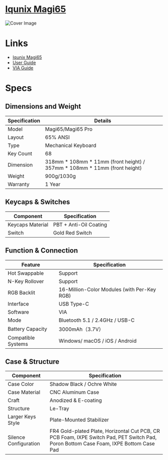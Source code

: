 # [Iqunix Magi65](https://iqunix.com/products/magi65)

![Cover Image](polaris-cover.jpg)

# Links

- [Iqunix Magi65](https://iqunix.com/products/magi65)
- [User Guide](https://iqunix.com/blogs/news/magi65)
- [VIA Guide](https://iqunix.com/blogs/news/magi-65-via-guide)

# Specs

## Dimensions and Weight
| Specification | Details |
|---------------|---------|
| Model         | Magi65/Magi65 Pro |
| Layout        | 65% ANSI |
| Type          | Mechanical Keyboard |
| Key Count     | 68 |
| Dimension     | 318mm * 108mm * 11mm (front height) / 357mm * 108mm * 11mm (front height) |
| Weight        | 900g/1030g |
| Warranty      | 1 Year |

## Keycaps & Switches
| Component | Specification |
|-----------|---------------|
| Keycaps Material | PBT + Anti-Oil Coating |
| Switch | Gold Red Switch |

## Function & Connection
| Feature | Specification |
|---------|---------------|
| Hot Swappable | Support |
| N-Key Rollover | Support |
| RGB Backlit | 16-Million-Color Modules (with Per-Key RGB) |
| Interface | USB Type-C |
| Software | VIA |
| Mode | Bluetooth 5.1 / 2.4GHz / USB-C |
| Battery Capacity | 3000mAh（3.7V） |
| Compatible Systems | Windows/ macOS / iOS / Android |

## Case & Structure
| Component | Specification |
|-----------|---------------|
| Case Color | Shadow Black / Ochre White |
| Case Material | CNC Aluminum Case |
| Craft | Anodized & E-coating |
| Structure | Le-Tray |
| Larger Keys Style | Plate-Mounted Stabilizer |
| Silence Configuration | FR4 Gold-plated Plate, Horizontal Cut PCB, CR PCB Foam, IXPE Switch Pad, PET Switch Pad, Poron Bottom Case Foam, IXPE Bottom Case Pad |
